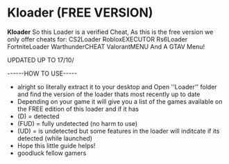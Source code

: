 # Kloader (FREE VERSION)
**Kloader**
So this Loader is a verified Cheat, As this is the free version we only offer cheats for:
CS2Loader RobloxEXECUTOR Rs6Loader FortniteLoader WarthunderCHEAT ValorantMENU And A GTAV Menu!

UPDATED UP TO 17/10/

------HOW TO USE-----

- alright so literally extract it to your desktop and Open ''Loader'' folder and find the version of the loader thats most recently up to date
- Depending on your game it will give you  a list of the games available on the FREE edition of this loader and if it has
- (D) = detected
- (FUD) = fully undetected (no harm to use)
- (UD) = is undetected but some features in the loader will inditcate if its detected (while launched)
- Hope this little guide helps!
- goodluck fellow gamers
